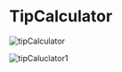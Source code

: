 # TipCalculator

![tipCalculator](https://github.com/aslihan-gurkan/TipCalculator/assets/28388524/21bdde71-bd97-4e8f-bd35-3704dacb6425)

![tipCaluclator1](https://github.com/aslihan-gurkan/TipCalculator/assets/28388524/824cbc55-b9b4-4254-8627-7d8ffca0c2bb)
